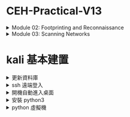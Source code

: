 # CEH-Practical-V13
<details>
  <summary>Module 02: Footprinting and Reconnaissance</summary>

* Lab1: Google Search

| Command | 功能 |
| --- | --- |
| cache: | 顯示 Google 上一次快取的網頁版本 |
| allinurl: | 搜尋網址（URL）中包含所有指定關鍵字的頁面 |
| inurl: | 搜尋網址中包含指定關鍵字的頁面（單一條件） |
| allintitle: | 搜尋網頁標題（title）中含有所有指定關鍵字的頁面 |
| intitle: | 搜尋網頁標題中包含某個關鍵字 |
| inanchor: | 搜尋超連結文字中包含某個關鍵字 |
| allinanchor: | 搜尋超連結（anchor text）中包含所有指定關鍵字的頁面 |
| related: | 找出與某網站相關或類似的網站 |
| info: | 顯示某網站的基本資訊（快取、相似頁面、連結） |
</details>

<details>
  <summary>Module 03: Scanning Networks</summary>

* Lab 1: Host Discovery

```console
nmap -sn -PR [Traget IP Address]
  -sn: disables port scan

  -PR: ARP ping scan
  -PU: UDP ping scan
  -PE: ICMP ECHO ping scan
  -PP: ICMP timestamp ping scan
  -PM: ICMP Address mask ping scan
  -PS: TCP SYN ping scan
  -PA: TCP ACK ping scan
  -PO: IP Protocol ping scan
```

* Lab 2: Port and Service Discovery

```Console
nmap -sT -v [Traget IP Address]
  -v: enables the verbose output (include all hosts and ports in the output)

  -sT: TCP connect/full open scan
  -sS: stealth scan/TCP helf-open scan
  -sX: Xmas scan
  -sM: TCP Maimon scan
  -sA: ACK flag probe scan
  -sU: UDP scan
```
</details>

# kali 基本建置

<details>
  <summary>更新資料庫</summary>

```console
sudo apt update
sudo apt upgrade & sudo apt dist-upgrade
sudo apt autoremove
```
</details>

<details>
  <summary>ssh 遠端登入</summary>

```console
sudo systemctl start ssh
sudo systemctl enable ssh
```
</details>

<details>
  <summary>開機自動進入桌面</summary>

```console
修改文件：sudo nano /etc/lightdm/lightdm.conf
autologin-user=<name>
autologin-user-timeout=0
```
</details>

<details>
  <summary>安裝 python3</summary>

```console
sudo apt-get upgrade python3
sudo apt-get install python3-venv
```
</details>

<details>
  <summary>python 虛擬機</summary>

* 使用user權限設定
```console
mkdir bhp
cd bhp
python3 -m venv venv3
source venv3/bin/activate
pip install lxml
deactivate
```

* 登入虛擬機常用指令
```console
cd bhp
source venv3/bin/activate
deactivate
```
</details>
